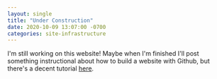```yaml
---
layout: single
title: "Under Construction"
date: 2020-10-09 13:07:00 -0700
categories: site-infrastructure
---
```


I'm still working on this website!  Maybe when I'm finished I'll post something instructional about how to build a website with Github, 
but there's a decent tutorial [here](https://docs.github.com/en/free-pro-team@latest/github/working-with-github-pages/setting-up-a-github-pages-site-with-jekyll).
